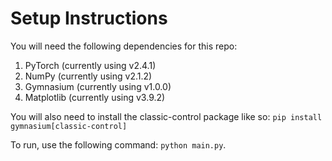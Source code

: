 # Setup Instructions
You will need the following dependencies for this repo:
1. PyTorch (currently using v2.4.1)
2. NumPy (currently using v2.1.2)
3. Gymnasium (currently using v1.0.0)
4. Matplotlib (currently using v3.9.2)

You will also need to install the classic-control package like so:
```pip install gymnasium[classic-control]```

To run, use the following command: `python main.py`.
